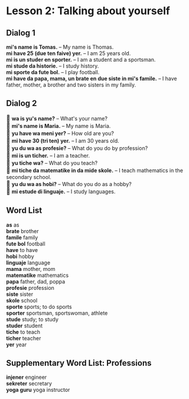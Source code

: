 # Lesson 2: Talking about yourself

## Dialog 1

**mi's name is Tomas.**
– My name is Thomas.  
**mi have 25 (due ten faive) yer.**
– I am 25 years old.  
**mi is un studer en sporter.**
– I am a student and a sportsman.  
**mi stude da historie.**
– I study history.  
**mi sporte da fute bol.**
– I play football.  
**mi have da papa, mama, un brate en due siste in mi's famile.**
– I have father, mother, a brother and two sisters in my family.

## Dialog 2

<big>🧓</big>
**wa is yu's name?**
– What's your name?  
<big>👩</big>
**mi's name is Maria.**
– My name is Maria.  
<big>🧓</big>
**yu have wa meni yer?**
– How old are you?  
<big>👩</big>
**mi have 30 (tri ten) yer.**
– I am 30 years old.  
<big>🧓</big>
**yu du wa as profesie?**
– What do you do by profession?  
<big>👩</big>
**mi is un ticher.**
– I am a teacher.  
<big>🧓</big>
**yu tiche wa?**
– What do you teach?  
<big>👩</big>
**mi tiche da matematike in da mide skole.**
– I teach mathematics in the secondary school.  
<big>🧓</big>
**yu du wa as hobi?**
– What do you do as a hobby?  
<big>👩</big>
**mi estude di linguaje.**
– I study languages.

## Word List

**as**
as  
**brate**
brother  
**famile**
family  
**fute bol**
football  
**have**
to have  
**hobi**
hobby  
**linguaje**
language  
**mama**
mother, mom  
**matematike**
mathematics  
**papa**
father, dad, poppa  
**profesie**
profession  
**siste**
sister  
**skole**
school  
**sporte**
sports; to do sports  
**sporter**
sportsman, sportswoman, athlete  
**stude**
study; to study  
**studer**
student  
**tiche**
to teach  
**ticher**
teacher  
**yer**
year  


## Supplementary Word List: Professions

**injener**
engineer  
**sekreter**
secretary  
**yoga guru**
yoga instructor  

